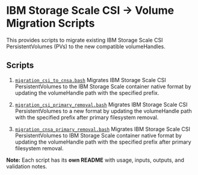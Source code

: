 # IBM Storage Scale CSI → Volume Migration Scripts

This provides scripts to migrate existing IBM Storage Scale CSI PersistentVolumes (PVs) to the new compatible volumeHandles.

## Scripts

1. [`migration_csi_to_cnsa.bash`](README_migration_csi_to_cnsa.md)
    Migrates IBM Storage Scale CSI PersistentVolumes to the IBM Storage Scale container native format by updating the volumeHandle path with the specified prefix.

2. [`migration_csi_primary_removal.bash`](README_migration_csi_primary_removal.md)
    Migrates IBM Storage Scale CSI PersistentVolumes to a new format by updating the volumeHandle path with the specified prefix after primary filesystem removal.

3.  [`migration_cnsa_primary_removal.bash`](README_migration_cnsa_primary_removal.md)
    Migrates IBM Storage Scale CSI PersistentVolumes to IBM Storage Scale container native format by updating the volumeHandle path with the specified prefix after primary filesystem removal.


**Note:**
Each script has its **own README** with usage, inputs, outputs, and validation notes.
